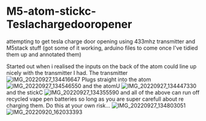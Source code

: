 # M5-atom-stickc-Teslachargedooropener
attempting to get tesla charge door opening using 433mhz transmitter and M5stack stuff (got some of it working, arduino files to come once I've tidied them up and annotated them)

Started out when i realised the inputs on the back of the atom could line up nicely with the transmitter I had.
The transmitter
![IMG_20220927_134416647](https://user-images.githubusercontent.com/88928988/192731343-9c355d21-7b8d-4130-a7cb-22bbdbe51981.jpg)
Plugs straight into the atom
![IMG_20220927_134546550](https://user-images.githubusercontent.com/88928988/192731429-bce11f8b-3b11-4705-bca0-d725987127c8.jpg)
and the atomU
![IMG_20220927_134447330](https://user-images.githubusercontent.com/88928988/192731621-9d4179ac-8ea3-43d2-91f7-0faa6b1796e2.jpg)
and the stickC
![IMG_20220927_134355590](https://user-images.githubusercontent.com/88928988/192731644-dfd7cf3f-196b-40b9-846b-5d3125de94af.jpg)
and all of the above can run off recycled vape pen batteries so long as you are super carefull about re charging them. Do this at your own risk...
![IMG_20220927_134803051](https://user-images.githubusercontent.com/88928988/192731717-beb46504-196f-4fad-b256-0dab8aa137ce.jpg)
![IMG_20220920_162033393](https://user-images.githubusercontent.com/88928988/192731739-bcd096c3-8dc3-4f3c-96d2-f54ce06f1aec.jpg)

